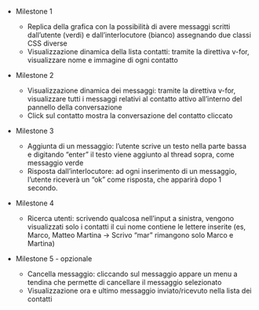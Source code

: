 -  Milestone 1

   -  Replica della grafica con la possibilità di avere messaggi scritti dall’utente (verdi) e dall’interlocutore (bianco) assegnando due classi CSS diverse
   -  Visualizzazione dinamica della lista contatti: tramite la direttiva v-for, visualizzare nome e immagine di ogni contatto

-  Milestone 2

   -  Visualizzazione dinamica dei messaggi: tramite la direttiva v-for, visualizzare tutti i messaggi relativi al contatto attivo all’interno del pannello della conversazione
   -  Click sul contatto mostra la conversazione del contatto cliccato

-  Milestone 3

   -  Aggiunta di un messaggio: l’utente scrive un testo nella parte bassa e digitando “enter” il testo viene aggiunto al thread sopra, come messaggio verde
   -  Risposta dall’interlocutore: ad ogni inserimento di un messaggio, l’utente riceverà un “ok” come risposta, che apparirà dopo 1 secondo.

-  Milestone 4

   -  Ricerca utenti: scrivendo qualcosa nell’input a sinistra, vengono visualizzati solo i contatti il cui nome contiene le lettere inserite (es, Marco, Matteo Martina -> Scrivo “mar” rimangono solo Marco e Martina)

-  Milestone 5 - opzionale
   -  Cancella messaggio: cliccando sul messaggio appare un menu a tendina che permette di cancellare il messaggio selezionato
   -  Visualizzazione ora e ultimo messaggio inviato/ricevuto nella lista dei contatti
